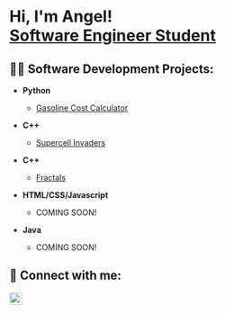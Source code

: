 <h1>Hi, I'm Angel! <br/><a href="https://www.linkedin.com/in/angelramosrodriguez/">Software Engineer Student</a></h1>

<h2>👨‍💻 Software Development Projects:</h2>

- <b>Python</b>
  - [Gasoline Cost Calculator](https://github.com/angelramos1/Gasoline-Cost-Calculator)

- <b>C++</b>
  - [Supercell Invaders](https://github.com/angelramos1/Supercell-Invaders)
 
- <b>C++</b>
  - [Fractals](https://github.com/angelramos1/Fractals)

- <b>HTML/CSS/Javascript</b>
  - <p>COMING SOON!</p>

- <b>Java</b>
  - <p>COMING SOON!</p>
  
<h2> 🤳 Connect with me:</h2>

[<img align="left" alt="JoshMadakor | LinkedIn" width="22px" src="https://cdn.jsdelivr.net/npm/simple-icons@v3/icons/linkedin.svg" />][linkedin]

[linkedin]: https://linkedin.com/in/joshmadakor

<!--
**joshmadakor1/joshmadakor1** is a ✨ _special_ ✨ repository because its `README.md` (this file) appears on your GitHub profile.

Here are some ideas to get you started:

- 🔭 I’m currently working on ...
- 🌱 I’m currently learning ...
- 👯 I’m looking to collaborate on ...
- 🤔 I’m looking for help with ...
- 💬 Ask me about ...
- 📫 How to reach me: ...
- 😄 Pronouns: ...
- ⚡ Fun fact: ...
-->
